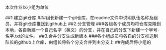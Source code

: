 本次作业以小组为单位

##1.建立git仓库
###组长新建一个git仓库，在readme文件中说明队伍名称及组员，并将git仓库推送到github上
##2.分支管理
###各组各个成员均将仓库克隆到本地，各自新建一个自己名字（英文）的分支，并在自己的分支下新建一个学号-名字.txt的文件。
##3.合并分支生成新版本
###各小组成员将各自的分支推送到队长的github上仓库，由组长将各个分支合并到主分支上
##完成后将小组的
